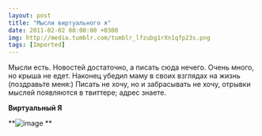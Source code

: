 ```yaml
---
layout: post
title: "Мысли виртуального я"
date: 2011-02-02 00:00:00 +0300
img: http://media.tumblr.com/tumblr_lfzubg1rXn1qfp23s.png
tags: [Imported]
---
```


Мысли есть. Новостей достаточно, а писать сюда нечего. Очень много, но крыша не едет. Наконец убедил маму в своих взглядах на жизнь (поздравьте меня:) Писать не хочу, но и забрасывать не хочу, отрывки мыслей появляются в твиттере; адрес знаете.

**Виртуальный Я**

**![image](http://media.tumblr.com/tumblr_lfzubg1rXn1qfp23s.png)
**
